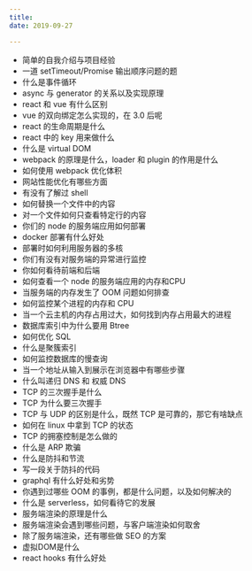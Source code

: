 ```yaml
---
title: 
date: 2019-09-27

---
```


+ 简单的自我介绍与项目经验
+ 一道 setTimeout/Promise 输出顺序问题的题
+ 什么是事件循环
+ async 与 generator 的关系以及实现原理
+ react 和 vue 有什么区别
+ vue 的双向绑定怎么实现的，在 3.0 后呢
+ react 的生命周期是什么
+ react 中的 key 用来做什么
+ 什么是 virtual DOM
+ webpack 的原理是什么，loader 和 plugin 的作用是什么
+ 如何使用 webpack 优化体积
+ 网站性能优化有哪些方面
+ 有没有了解过 shell
+ 如何替换一个文件中的内容
+ 对一个文件如何只查看特定行的内容
+ 你们的 node 的服务端应用如何部署
+ docker 部署有什么好处
+ 部署时如何利用服务器的多核
+ 你们有没有对服务端的异常进行监控
+ 你如何看待前端和后端
+ 如何查看一个 node 的服务端应用的内存和CPU
+ 当服务端的内存发生了 OOM 问题如何排查
+ 如何监控某个进程的内存和 CPU
+ 当一个云主机的内存占用过大，如何找到内存占用最大的进程
+ 数据库索引中为什么要用 Btree
+ 如何优化 SQL
+ 什么是聚簇索引
+ 如何监控数据库的慢查询
+ 当一个地址从输入到展示在浏览器中有哪些步骤
+ 什么叫递归 DNS 和 权威 DNS
+ TCP 的三次握手是什么
+ TCP 为什么要三次握手
+ TCP 与 UDP 的区别是什么，既然 TCP 是可靠的，那它有啥缺点
+ 如何在 linux 中拿到 TCP 的状态
+ TCP 的拥塞控制是怎么做的
+ 什么是 ARP 欺骗
+ 什么是防抖和节流
+ 写一段关于防抖的代码
+ graphql 有什么好处和劣势
+ 你遇到过哪些 OOM 的事例，都是什么问题，以及如何解决的
+ 什么是 serverless，如何看待它的发展
+ 服务端渲染的原理是什么
+ 服务端渲染会遇到哪些问题，与客户端渲染如何取舍
+ 除了服务端渲染，还有哪些做 SEO 的方案
+ 虚拟DOM是什么
+ react hooks 有什么好处

